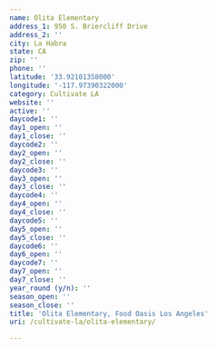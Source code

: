 ```yaml
---
name: Olita Elementary
address_1: 950 S. Briercliff Drive
address_2: ''
city: La Habra
state: CA
zip: ''
phone: ''
latitude: '33.92101358000'
longitude: '-117.97390322000'
category: Cultivate LA
website: ''
active: ''
daycode1: ''
day1_open: ''
day1_close: ''
daycode2: ''
day2_open: ''
day2_close: ''
daycode3: ''
day3_open: ''
day3_close: ''
daycode4: ''
day4_open: ''
day4_close: ''
daycode5: ''
day5_open: ''
day5_close: ''
daycode6: ''
day6_open: ''
daycode7: ''
day7_open: ''
day7_close: ''
year_round (y/n): ''
season_open: ''
season_close: ''
title: 'Olita Elementary, Food Oasis Los Angeles'
uri: /cultivate-la/olita-elementary/

---
```

